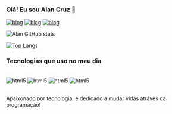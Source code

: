 
### Olá! Eu sou Alan Cruz 👋

[![blog](https://img.shields.io/badge/LinkedIn-0077B5?style=for-the-badge&logo=linkedin&logoColor=white)](https://www.linkedin.com/in/alan-santos-79835a306/)
[![blog](https://img.shields.io/badge/Instagram-E4405F?style=for-the-badge&logo=instagram&logoColor=white)](https://www.instagram.com/al4n_cruz/)
[![blog](https://img.shields.io/badge/Twitch-9146FF?style=for-the-badge&logo=twitch&logoColor=white)]()

![Alan GitHub stats](https://github-readme-stats.vercel.app/api?username=AlanCruz&show_icons=true&theme=radical)

[![Top Langs](https://github-readme-stats.vercel.app/api/top-langs/?username=AlanCruz)](https://github.com/anuraghazra/github-readme-stats)

### Tecnologias que uso no meu dia

<div style="display: inline_block"><br/>
<img aling="center" alt="html5" src='https://img.shields.io/badge/HTML5-E34F26?style=for-the-badge&logo=html5&logoColor=white'/>
<img aling="center" alt="html5" src='https://img.shields.io/badge/CSS3-1572B6?style=for-the-badge&logo=css3&logoColor=white'/>
<img aling="center" alt="html5" src='https://img.shields.io/badge/JavaScript-F7DF1E?style=for-the-badge&logo=javascript&logoColor=black'/>
<img aling="center" alt="html5" src='https://img.shields.io/badge/Node.js-43853D?style=for-the-badge&logo=node.js&logoColor=white'/>
</div><br/>

Apaixonado por tecnologia, e dedicado a mudar vidas atráves da programação! 
